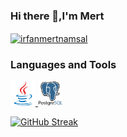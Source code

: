### Hi there 👋,I'm Mert


<a href="https://linkedin.com/in/irfanmertnamsal" target="blank"><img align="center" src="https://raw.githubusercontent.com/rahuldkjain/github-profile-readme-generator/master/src/images/icons/Social/linked-in-alt.svg" alt="irfanmertnamsal" height="25" width="30" /></a>


<h3 align="left">Languages and Tools</h3>

<a href="https://www.java.com" target="_blank" rel="noreferrer"> <img src="https://raw.githubusercontent.com/devicons/devicon/master/icons/java/java-original.svg" alt="java" width="40" height="40"/> </a> <a href="https://www.postgresql.org" target="_blank" rel="noreferrer"> <img src="https://raw.githubusercontent.com/devicons/devicon/master/icons/postgresql/postgresql-original-wordmark.svg" alt="postgresql" width="40" height="40"/> </a>



[![GitHub Streak](https://streak-stats.demolab.com?user=mertnamsal&theme=dark&ring=DDDDDD&fire=DDDDDD&currStreakLabel=DDDDDD&stroke=DDDDDD&sideLabels=DDDDDD&currStreakNum=DDDDDD&sideNums=DDDDDD&background=000000&border=DDDDDD&dates=DDDDDD)](https://git.io/streak-stats)
